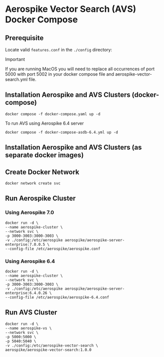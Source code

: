 # Aerospike Vector Search (AVS) Docker Compose

## Prerequisite
Locate valid `features.conf` in the `./config` directory:

> [!IMPORTANT]
> If you are running MacOS you will need to replace all occurrences of port 5000 with 
> port 5002 in your docker compose file and aerospike-vector-search.yml file.

## Installation Aerospike and AVS Clusters (docker-compose)
```shell
docker compose -f docker-compose.yaml up -d
```
To run AVS using Aerospike 6.4 server
```shell
docker compose -f docker-compose-asdb-6.4.yml up -d
```
## Installation Aerospike and AVS Clusters (as separate docker images)
## Create Docker Network
```shell
docker network create svc
```
## Run Aerospike Cluster

### Using Aerospike 7.0
```shell
docker run -d \
--name aerospike-cluster \
--network svc \
-p 3000-3003:3000-3003 \
-v ./config:/etc/aerospike aerospike/aerospike-server-enterprise:7.0.0.5 \
--config-file /etc/aerospike/aerospike.conf
```
### Using Aerospike 6.4 
```shell
docker run -d \
--name aerospike-cluster \
--network svc \
-p 3000-3003:3000-3003 \
-v ./config:/etc/aerospike aerospike/aerospike-server-enterprise:6.4.0.26 \
--config-file /etc/aerospike/aerospike-6.4.conf
```

## Run AVS Cluster
```shell
docker run -d \
--name aerospike-vs \
--network svc \
-p 5000:5000 \
-p 5040:5040 \
-v ./config:/etc/aerospike-vector-search \
aerospike/aerospike-vector-search:1.0.0
```


